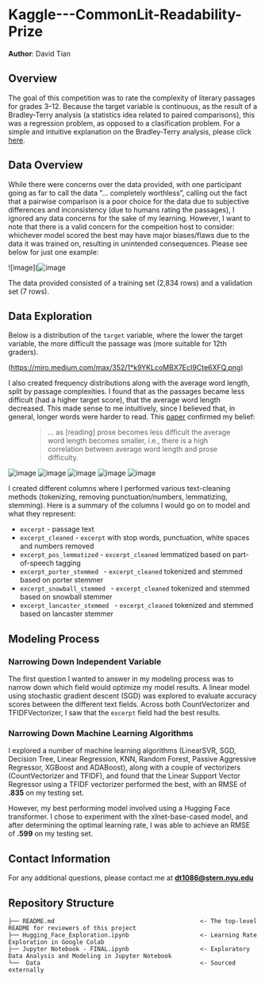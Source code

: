 # Kaggle---CommonLit-Readability-Prize
**Author**: David Tian

## Overview
The goal of this competition was to rate the complexity of literary passages for grades 3–12. Because the target variable is continuous, as the result of a Bradley-Terry analysis (a statistics idea related to paired comparisons), this was a regression problem, as opposed to a clasification problem. For a simple and intuitive explanation on the Bradley-Terry analysis, please click [here](https://jamesmccaffrey.wordpress.com/2020/01/31/an-intuitive-explanation-of-the-bradley-terry-model/).

## Data Overview
While there were concerns over the data provided, with one participant going as far to call the data "... completely worthless”, calling out the fact that a pairwise comparison is a poor choice for the data due to subjective differences and inconsistency (due to humans rating the passages), I ignored any data concerns for the sake of my learning. However, I want to note that there is a valid concern for the compeition host to consider: whichever model scored the best may have major biases/flaws due to the data it was trained on, resulting in unintended consequences. Please see below for just one example:

![image](![image](https://i.imgur.com/VQJYRqA.png)

The data provided consisted of a training set (2,834 rows) and a validation set (7 rows). 

## Data Exploration
Below is a distribution of the `target` variable, where the lower the target variable, the more difficult the passage was (more suitable for 12th graders).

(https://miro.medium.com/max/352/1*k9YKLcoMBX7EcI9Cte6XFQ.png)

I also created frequency distributions along with the average word length, split by passage complexities. I found that as the passages became less difficult (had a higher target score), that the average word length decreased. This made sense to me intuitively, since I believed that, in general, longer words were harder to read. This [paper](https://journals.sagepub.com/doi/pdf/10.1080/10862967609547176#:~:text=These%20studies%20verify%20that%20rate,1974c%3B%20Coleman%2C%201971) confirmed my belief:
<figure>
    <blockquote>
        <p>… as [reading] prose becomes less difficult the average word length becomes smaller, i.e., there is a high correlation between average word length and prose difficulty.</p>
    </blockquote>
</figure>

![image](https://miro.medium.com/max/700/1*9_hEjPSq3omeGALcfHMvbw.png)
![image](https://miro.medium.com/max/700/1*jnbEMneL6DBV2EdwjGLgBQ.png)
![image](https://miro.medium.com/max/700/1*NFEoJjMiKaKgPsdyhikLHA.png)
![image](https://miro.medium.com/max/700/1*phqW4D4jHRBCbBzXf1XC4Q.png)
![image](https://miro.medium.com/max/700/1*wJcO9lVFNnJqbMpZpfvxIw.png)


I created different columns where I performed various text-cleaning methods (tokenizing, removing punctuation/numbers, lemmatizing, stemming). Here is a summary of the columns I would go on to model and what they represent:
* `excerpt` - passage text
* `excerpt_cleaned` - `excerpt` with stop words, punctuation, white spaces and numbers removed
* `excerpt_pos_lemmatized` - `excerpt_cleaned` lemmatized based on part-of-speech tagging
* `excerpt_porter_stemmed ` - `excerpt_cleaned` tokenized and stemmed based on porter stemmer
* `excerpt_snowball_stemmed ` - `excerpt_cleaned` tokenized and stemmed based on snowball stemmer
* `excerpt_lancaster_stemmed ` - `excerpt_cleaned` tokenized and stemmed based on lancaster stemmer

## Modeling Process

### Narrowing Down Independent Variable
The first question I wanted to answer in my modeling process was to narrow down which field would optimize my model results. A linear model using stochastic gradient descent (SGD) was explored to evaluate accuracy scores between the different text fields. Across both CountVectorizer and TFIDFVectorizer, I saw that the `excerpt` field had the best results.

### Narrowing Down Machine Learning Algorithms
I explored a number of machine learning algorithms (LinearSVR, SGD, Decision Tree, Linear Regression, KNN, Random Forest, Passive Aggressive Regressor, XGBoost and ADABoost), along with a couple of vectorizers (CountVectorizer and TFIDF), and found that the Linear Support Vector Regressor using a TFIDF vectorizer performed the best, with an RMSE of **.835** on my testing set.

However, my best performing model involved using a Hugging Face transformer. I chose to experiment with the xlnet-base-cased model, and after determining the optimal learning rate, I was able to achieve an RMSE of **.599** on my testing set.

## Contact Information
For any additional questions, please contact me at **dt1086@stern.nyu.edu**

## Repository Structure
```
├── README.md                                         <- The top-level README for reviewers of this project
├── Hugging_Face_Exploration.ipynb                    <- Learning Rate Exploration in Google Colab
├── Jupyter Notebook - FINAL.ipynb                    <- Exploratory Data Analysis and Modeling in Jupyter Notebook 
└──  Data                                             <- Sourced externally
```
